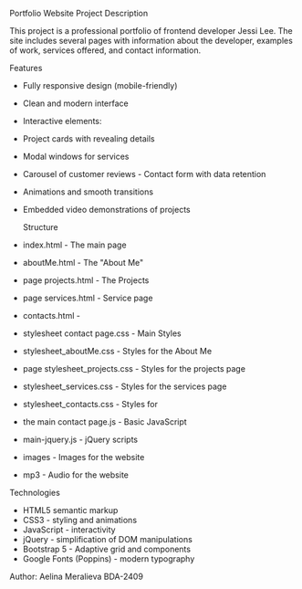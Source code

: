 Portfolio Website 
Project Description

This project is a professional portfolio of frontend developer Jessi Lee. The site includes several pages with information about the developer, examples of work, services offered, and contact information.

Features

- Fully responsive design (mobile-friendly)
- Clean and modern interface
- Interactive elements:
- Project cards with revealing details
- Modal windows for services
- Carousel of customer reviews - Contact form with data retention
- Animations and smooth transitions
- Embedded video demonstrations of projects

  Structure

- index.html - The main page
- aboutMe.html - The "About Me"
- page projects.html - The Projects
- page services.html - Service page
- contacts.html -
- stylesheet contact page.css - Main Styles
- stylesheet_aboutMe.css - Styles for the About Me
- page stylesheet_projects.css - Styles for the projects page
- stylesheet_services.css - Styles for the services page
- stylesheet_contacts.css - Styles for
- the main contact page.js - Basic JavaScript
- main-jquery.js - jQuery scripts
- images - Images for the website
- mp3 - Audio for the website

Technologies

- HTML5 semantic markup
- CSS3 - styling and animations
- JavaScript - interactivity
- jQuery - simplification of DOM manipulations
- Bootstrap 5 - Adaptive grid and components
- Google Fonts (Poppins) - modern typography

Author: Aelina Meralieva BDA-2409
